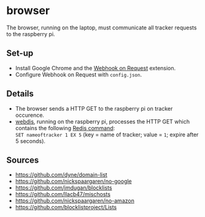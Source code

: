 # browser
The browser, running on the laptop, must communicate all tracker requests to the raspberry pi.

## Set-up
- Install Google Chrome and the [Webhook on Request](https://chrome.google.com/webstore/detail/webhook-on-request/omjifoffgbnhdgcmeepmgopiopkbafio) extension.
- Configure Webhook on Request with `config.json`.

## Details
- The browser sends a HTTP GET to the raspberry pi on tracker occurence.
- [webdis](https://github.com/nicolasff/webdis), running on the raspberry pi, processes the HTTP GET which contains the following [Redis command](https://redis.io/commands/set/):<br>`SET nameoftracker 1 EX 5` (key = name of tracker; value = `1`; expire after 5 seconds).

## Sources
- https://github.com/dyne/domain-list
- https://github.com/nickspaargaren/no-google
- https://github.com/jmdugan/blocklists
- https://github.com/llacb47/mischosts
- https://github.com/nickspaargaren/no-amazon
- https://github.com/blocklistproject/Lists

